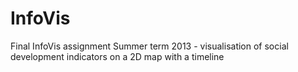 InfoVis
=======

Final InfoVis assignment Summer term 2013 - visualisation of social development indicators on a 2D map with a timeline
